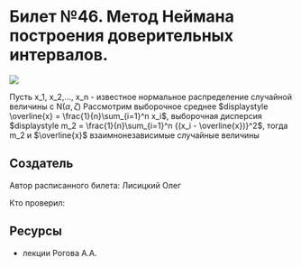 # Билет №46. Метод Неймана построения доверительных интервалов.
![](./graph1.png)

Пусть x_1, x_2,..., x_n - известное нормальное распределение случайной величины с N($\alpha,\zeta$)
Рассмотрим выборочное среднее $displaystyle \overline{x} = \frac{1}{n}\sum_{i=1}^n x_i$, выборочная дисперсия $displaystyle m_2 = \frac{1}{n}\sum_{i=1}^n {(x_i - \overline{x})}^2$, тогда m_2 и $\overline{x}$ взаимнонезависимые случайные величины


## Создатель

Автор расписанного билета: Лисицкий Олег

Кто проверил:


## Ресурсы
- лекции Рогова А.А.
